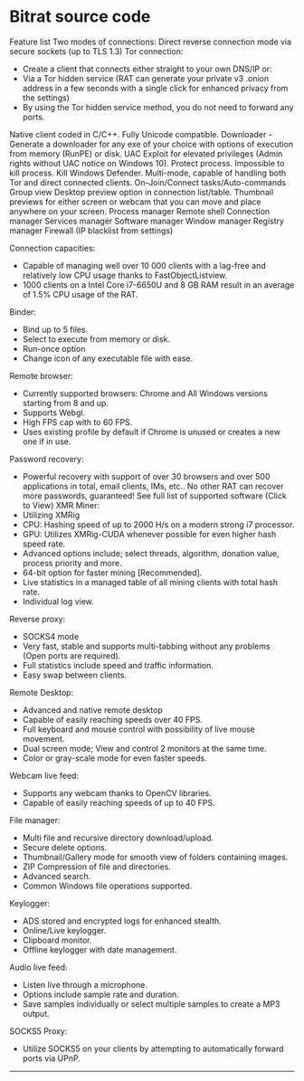 # Bitrat source code
Feature list
Two modes of connections:
Direct reverse connection mode via secure sockets (up to TLS 1.3)
Tor connection:
- Create a client that connects either straight to your own DNS/IP or:
- Via a Tor hidden service (RAT can generate your private v3 .onion address in a few seconds with a single click for enhanced privacy from the settings)
- By using the Tor hidden service method, you do not need to forward any ports.

Native client coded in C/C++.
Fully Unicode compatible.
Downloader - Generate a downloader for any exe of your choice with options of execution from memory (RunPE) or disk.
UAC Exploit for elevated privileges (Admin rights without UAC notice on Windows 10).
Protect process. Impossible to kill process.
Kill Windows Defender.
Multi-mode, capable of handling both Tor and direct connected clients.
On-Join/Connect tasks/Auto-commands
Group view
Desktop preview option in connection list/table.
Thumbnail previews for either screen or webcam that you can move and place anywhere on your screen.
Process manager
Remote shell
Connection manager
Services manager
Software manager
Window manager
Registry manager
Firewall (IP blacklist from settings)

Connection capacities:
- Capable of managing well over 10 000 clients with a lag-free and relatively low CPU usage thanks to FastObjectListview.
- 1000 clients on a Intel Core i7-6650U and 8 GB RAM result in an average of 1.5% CPU usage of the RAT.

Binder:
- Bind up to 5 files.
- Select to execute from memory or disk.
- Run-once option
- Change icon of any executable file with ease.

Remote browser:
- Currently supported browsers: Chrome and All Windows versions starting from 8 and up.
- Supports Webgl.
- High FPS cap with to 60 FPS.
- Uses existing profile by default if Chrome is unused or creates a new one if in use.

Password recovery:
- Powerful recovery with support of over 30 browsers and over 500 applications in total, email clients, IMs, etc..
No other RAT can recover more passwords, guaranteed!
See full list of supported software (Click to View)
XMR Miner:
- Utilizing XMRig
- CPU: Hashing speed of up to 2000 H/s on a modern strong i7 processor.
- GPU: Utilizes XMRig-CUDA whenever possible for even higher hash speed rate.
- Advanced options include; select threads, algorithm, donation value, process priority and more.
- 64-bit option for faster mining [Recommended].
- Live statistics in a managed table of all mining clients with total hash rate.
- Individual log view.

Reverse proxy:
- SOCKS4 mode
- Very fast, stable and supports multi-tabbing without any problems (Open ports are required).
- Full statistics include speed and traffic information.
- Easy swap between clients.

Remote Desktop:
- Advanced and native remote desktop
- Capable of easily reaching speeds over 40 FPS.
- Full keyboard and mouse control with possibility of live mouse movement.
- Dual screen mode; View and control 2 monitors at the same time.
- Color or gray-scale mode for even faster speeds.

Webcam live feed:
- Supports any webcam thanks to OpenCV libraries.
- Capable of easily reaching speeds of up to 40 FPS.

File manager:
- Multi file and recursive directory download/upload.
- Secure delete options.
- Thumbnail/Gallery mode for smooth view of folders containing images.
- ZIP Compression of file and directories.
- Advanced search.
- Common Windows file operations supported.

Keylogger:
- ADS stored and encrypted logs for enhanced stealth.
- Online/Live keylogger.
- Clipboard monitor.
- Offline keylogger with date management.

Audio live feed:
- Listen live through a microphone.
- Options include sample rate and duration.
- Save samples individually or select multiple samples to create a MP3 output.

SOCKS5 Proxy:
- Utilize SOCKS5 on your clients by attempting to automatically forward ports via UPnP.
--------------------------------------------------------------------------------------
